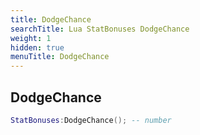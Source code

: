 ```yaml
---
title: DodgeChance
searchTitle: Lua StatBonuses DodgeChance
weight: 1
hidden: true
menuTitle: DodgeChance
---
```

## DodgeChance
```lua
StatBonuses:DodgeChance(); -- number
```